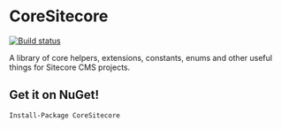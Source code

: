 CoreSitecore
=======
[![Build status](https://ci.appveyor.com/api/projects/status/jjo0cmbo3s4te7mu/branch/master)](https://ci.appveyor.com/project/benmccallum/coresitecore/branch/master)

A library of core helpers, extensions, constants, enums and other useful things for Sitecore CMS projects.

## Get it on NuGet!

    Install-Package CoreSitecore